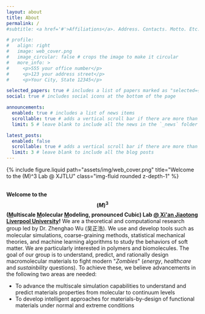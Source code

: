 ```yaml
---
layout: about
title: About
permalink: /
#subtitle: <a href='#'>Affiliations</a>. Address. Contacts. Motto. Etc.

# profile:
#   align: right
#   image: web_cover.png
#   image_circular: false # crops the image to make it circular
#   more_info: >
#     <p>555 your office number</p>
#     <p>123 your address street</p>
#     <p>Your City, State 12345</p>

selected_papers: true # includes a list of papers marked as "selected={true}"
social: true # includes social icons at the bottom of the page

announcements:
  enabled: true # includes a list of news items
  scrollable: true # adds a vertical scroll bar if there are more than 3 news items
  limit: 5 # leave blank to include all the news in the `_news` folder

latest_posts:
  enabled: false
  scrollable: true # adds a vertical scroll bar if there are more than 3 new posts items
  limit: 3 # leave blank to include all the blog posts
---
```


<div class="row">
    <div class="col-sm mt-3 mt-md-0">
        {% include figure.liquid path="assets/img/web_cover.png" title="Welcome to the (M)^3 Lab @ XJTLU" class="img-fluid rounded z-depth-1" %}
    </div>
</div>
<br>

**Welcome to the $$ (M)^3 $$ (<u>M</u>ultiscale <u>M</u>olecular <u>M</u>odeling, pronounced Cubic) Lab <a href='https://www.xjtlu.edu.cn/en'>@ Xi'an Jiaotong Liverpool University</a>!** We are a theoretical and computational research group led by Dr. Zhenghao Wu (吴正浩). We use and develop tools such as molecular simulations, coarse-graining methods, statistical mechanical theories, and machine learning algorithms to study the behaviors of soft matter. We are particularly interested in polymers and biomolecules. The goal of our group is to understand, predict, and rationally design macromolecular materials to fight modern "*Zombies*" (*energy*, *healthcare* and *sustainbility* questions). To achieve these, we believe advancements in the following two areas are needed:

- To advance the multiscale simulation capabilities to understand and predict materials properties from molecular to continuum levels
- To develop intelligent approaches for materials-by-design of functional materials under normal and extreme conditions

